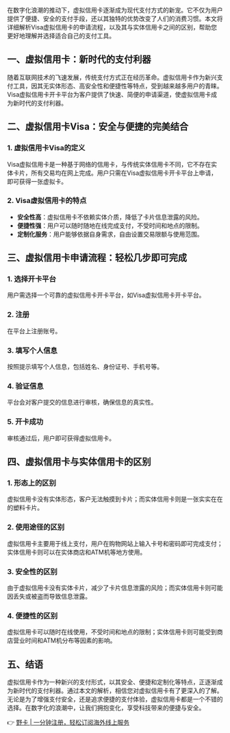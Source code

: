 在数字化浪潮的推动下，虚拟信用卡逐渐成为现代支付方式的新宠。它不仅为用户提供了便捷、安全的支付手段，还以其独特的优势改变了人们的消费习惯。本文将详细解析Visa虚拟信用卡的申请流程，以及其与实体信用卡之间的区别，帮助您更好地理解并选择适合自己的支付工具。

## 一、虚拟信用卡：新时代的支付利器

随着互联网技术的飞速发展，传统支付方式正在经历革命。虚拟信用卡作为新兴支付工具，因其无实体形态、高安全性和便捷性等特点，受到越来越多用户的青睐。Visa虚拟信用卡开卡平台为客户提供了快速、简便的申请渠道，使虚拟信用卡成为新时代的支付利器。

## 二、虚拟信用卡Visa：安全与便捷的完美结合

### 1. 虚拟信用卡Visa的定义

Visa虚拟信用卡是一种基于网络的信用卡，与传统实体信用卡不同，它不存在实体卡片，所有交易均在网上完成。用户只需在Visa虚拟信用卡开卡平台上申请，即可获得一张虚拟卡。

### 2. Visa虚拟信用卡的特点

- **安全性高**：虚拟信用卡不依赖实体介质，降低了卡片信息泄露的风险。
- **便捷性强**：用户可以随时随地在线完成支付，不受时间和地点的限制。
- **定制化服务**：用户能够依据自身需求，自由设置交易限额与使用范围。

## 三、虚拟信用卡申请流程：轻松几步即可完成

### 1. 选择开卡平台

用户需选择一个可靠的虚拟信用卡开卡平台，如Visa虚拟信用卡开卡平台。

### 2. 注册

在平台上注册账号。

### 3. 填写个人信息

按照提示填写个人信息，包括姓名、身份证号、手机号等。

### 4. 验证信息

平台会对客户提交的信息进行审核，确保信息的真实性。

### 5. 开卡成功

审核通过后，用户即可获得虚拟信用卡。

## 四、虚拟信用卡与实体信用卡的区别

### 1. 形态上的区别

虚拟信用卡没有实体形态，客户无法触摸到卡片；而实体信用卡则是一张实实在在的塑料卡片。

### 2. 使用途径的区别

虚拟信用卡主要用于线上支付，用户在购物网站上输入卡号和密码即可完成支付；实体信用卡则可以在实体商店和ATM机等地方使用。

### 3. 安全性的区别

由于虚拟信用卡没有实体卡片，减少了卡片信息泄露的风险；而实体信用卡则可能因丢失或被盗而导致信息泄露。

### 4. 便捷性的区别

虚拟信用卡可以随时在线使用，不受时间和地点的限制；实体信用卡则可能受到商店营业时间和ATM机分布等因素的影响。

## 五、结语

虚拟信用卡作为一种新兴的支付形式，以其安全、便捷和定制化等特点，正逐渐成为新时代的支付利器。通过本文的解析，相信您对虚拟信用卡有了更深入的了解。无论是为了增强支付安全，还是追求便捷的支付体验，虚拟信用卡都是一个不错的选择。在数字化的浪潮中，让我们拥抱变化，享受科技带来的便捷与安全。

👉 [野卡 | 一分钟注册，轻松订阅海外线上服务](https://bit.ly/bewildcard)